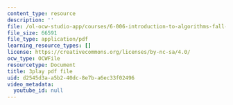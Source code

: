 ```yaml
---
content_type: resource
description: ''
file: /ol-ocw-studio-app/courses/6-006-introduction-to-algorithms-fall-2011/d2545d3aa5b240dc8e7ba6ec33f02496_2YeJ-5UAke8.pdf
file_size: 66591
file_type: application/pdf
learning_resource_types: []
license: https://creativecommons.org/licenses/by-nc-sa/4.0/
ocw_type: OCWFile
resourcetype: Document
title: 3play pdf file
uid: d2545d3a-a5b2-40dc-8e7b-a6ec33f02496
video_metadata:
  youtube_id: null
---
```

